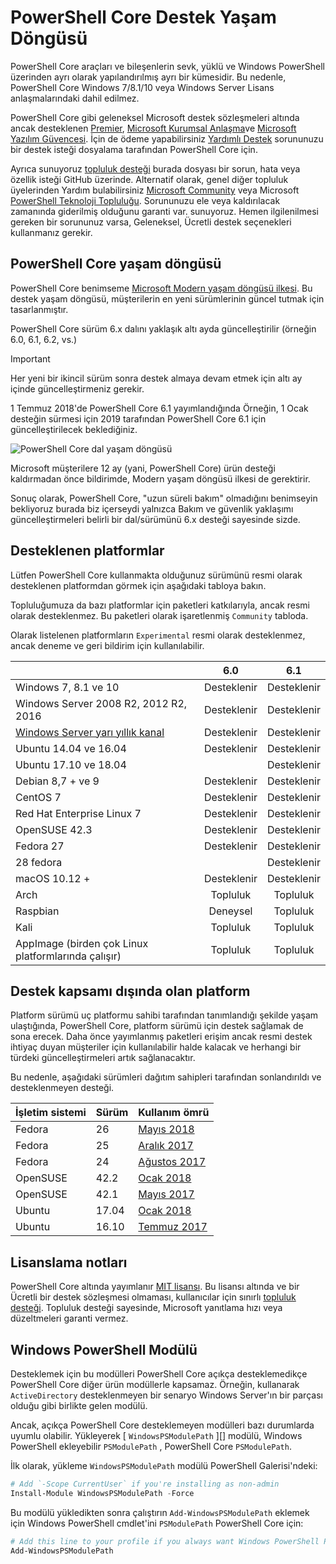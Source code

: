 # <a name="powershell-core-support-lifecycle"></a>PowerShell Core Destek Yaşam Döngüsü

PowerShell Core araçları ve bileşenlerin sevk, yüklü ve Windows PowerShell üzerinden ayrı olarak yapılandırılmış ayrı bir kümesidir.
Bu nedenle, PowerShell Core Windows 7/8.1/10 veya Windows Server Lisans anlaşmalarındaki dahil edilmez.

PowerShell Core gibi geleneksel Microsoft destek sözleşmeleri altında ancak desteklenen [Premier][], [Microsoft Kurumsal Anlaşma][enterprise-agreement]ve [Microsoft Yazılım Güvencesi][assurance].
İçin de ödeme yapabilirsiniz [Yardımlı Destek][] sorununuzu bir destek isteği dosyalama tarafından PowerShell Core için.

Ayrıca sunuyoruz [topluluk desteği][] burada dosyası bir sorun, hata veya özellik isteği GitHub üzerinde.
Alternatif olarak, genel diğer topluluk üyelerinden Yardım bulabilirsiniz [Microsoft Community][] veya Microsoft [PowerShell Teknoloji Topluluğu][].
Sorununuzu ele veya kaldırılacak zamanında giderilmiş olduğunu garanti var. sunuyoruz.
Hemen ilgilenilmesi gereken bir sorununuz varsa, Geleneksel, Ücretli destek seçenekleri kullanmanız gerekir.

## <a name="lifecycle-of-powershell-core"></a>PowerShell Core yaşam döngüsü

PowerShell Core benimseme [Microsoft Modern yaşam döngüsü ilkesi][modern].
Bu destek yaşam döngüsü, müşterilerin en yeni sürümlerinin güncel tutmak için tasarlanmıştır.

PowerShell Core sürüm 6.x dalını yaklaşık altı ayda güncelleştirilir (örneğin 6.0, 6.1, 6.2, vs.)

> [!IMPORTANT]
> Her yeni bir ikincil sürüm sonra destek almaya devam etmek için altı ay içinde güncelleştirmeniz gerekir.

1 Temmuz 2018'de PowerShell Core 6.1 yayımlandığında Örneğin, 1 Ocak desteğin sürmesi için 2019 tarafından PowerShell Core 6.1 için güncelleştirilecek beklediğiniz.

![PowerShell Core dal yaşam döngüsü][lifecycle-chart]

Microsoft müşterilere 12 ay (yani, PowerShell Core) ürün desteği kaldırmadan önce bildirimde, Modern yaşam döngüsü ilkesi de gerektirir.

Sonuç olarak, PowerShell Core, "uzun süreli bakım" olmadığını benimseyin bekliyoruz burada biz içerseydi yalnızca Bakım ve güvenlik yaklaşımı güncelleştirmeleri belirli bir dal/sürümünü 6.x desteği sayesinde sizde.

## <a name="supported-platforms"></a>Desteklenen platformlar

Lütfen PowerShell Core kullanmakta olduğunuz sürümünü resmi olarak desteklenen platformdan görmek için aşağıdaki tabloya bakın.

Topluluğumuza da bazı platformlar için paketleri katkılarıyla, ancak resmi olarak desteklenmez.
Bu paketleri olarak işaretlenmiş `Community` tabloda.

Olarak listelenen platformların `Experimental` resmi olarak desteklenmez, ancak deneme ve geri bildirim için kullanılabilir.

|                                                   | 6.0         | 6.1         |
|---------------------------------------------------|:-----------:|:-----------:|
| Windows 7, 8.1 ve 10                            | Desteklenir   | Desteklenir   |
| Windows Server 2008 R2, 2012 R2, 2016             | Desteklenir   | Desteklenir   |
| [Windows Server yarı yıllık kanal][semi-annual] | Desteklenir   | Desteklenir   |
| Ubuntu 14.04 ve 16.04                           | Desteklenir   | Desteklenir   |
| Ubuntu 17.10 ve 18.04                           |             | Desteklenir   |
| Debian 8,7 + ve 9                                | Desteklenir   | Desteklenir   |
| CentOS 7                                          | Desteklenir   | Desteklenir   |
| Red Hat Enterprise Linux 7                        | Desteklenir   | Desteklenir   |
| OpenSUSE 42.3                                     | Desteklenir   | Desteklenir   |
| Fedora 27                                         | Desteklenir   | Desteklenir   |
| 28 fedora                                         |             | Desteklenir   |
| macOS 10.12 +                                      | Desteklenir   | Desteklenir   |
| Arch                                              | Topluluk   | Topluluk   |
| Raspbian                                          | Deneysel| Topluluk   |
| Kali                                              | Topluluk   | Topluluk   |
| AppImage (birden çok Linux platformlarında çalışır)     | Topluluk   | Topluluk   |

## <a name="platform-which-are-out-of-support"></a>Destek kapsamı dışında olan platform

Platform sürümü uç platformu sahibi tarafından tanımlandığı şekilde yaşam ulaştığında, PowerShell Core, platform sürümü için destek sağlamak de sona erecek. Daha önce yayımlanmış paketleri erişim ancak resmi destek ihtiyaç duyan müşteriler için kullanılabilir halde kalacak ve herhangi bir türdeki güncelleştirmeleri artık sağlanacaktır.

Bu nedenle, aşağıdaki sürümleri dağıtım sahipleri tarafından sonlandırıldı ve desteklenmeyen desteği.

| İşletim sistemi       | Sürüm | Kullanım ömrü                                                                                 |
|----------|---------|---------------------------------------------------------------------------------------------|
| Fedora   | 26      | [Mayıs 2018](https://fedoramagazine.org/fedora-26-end-life/)                                  |
| Fedora   | 25      | [Aralık 2017](https://fedoramagazine.org/fedora-25-end-life/)                             |
| Fedora   | 24      | [Ağustos 2017](https://fedoramagazine.org/fedora-24-eol/)                                    |
| OpenSUSE | 42.2    | [Ocak 2018](https://lists.opensuse.org/opensuse-security-announce/2017-11/msg00066.html) |
| OpenSUSE | 42.1    | [Mayıs 2017](https://lists.opensuse.org/opensuse-security-announce/2017-05/msg00053.html)     |
| Ubuntu   | 17.04   | [Ocak 2018](https://lists.ubuntu.com/archives/ubuntu-announce/2018-January.txt)          |
| Ubuntu   | 16.10   | [Temmuz 2017](https://lists.ubuntu.com/archives/ubuntu-announce/2017-July/000223.html)        |

## <a name="notes-on-licensing"></a>Lisanslama notları

PowerShell Core altında yayımlanır [MIT lisansı][].
Bu lisansı altında ve bir Ücretli bir destek sözleşmesi olmaması, kullanıcılar için sınırlı [topluluk desteği][].
Topluluk desteği sayesinde, Microsoft yanıtlama hızı veya düzeltmeleri garanti vermez.

## <a name="windows-powershell-module"></a>Windows PowerShell Modülü

Desteklemek için bu modülleri PowerShell Core açıkça desteklemedikçe PowerShell Core diğer ürün modüllerle kapsamaz.
Örneğin, kullanarak `ActiveDirectory` desteklenmeyen bir senaryo Windows Server'ın bir parçası olduğu gibi birlikte gelen modülü.

Ancak, açıkça PowerShell Core desteklemeyen modülleri bazı durumlarda uyumlu olabilir.
Yükleyerek [ `WindowsPSModulePath` ][] modülü, Windows PowerShell ekleyebilir `PSModulePath` , PowerShell Core `PSModulePath`.

İlk olarak, yükleme `WindowsPSModulePath` modülü PowerShell Galerisi'ndeki:

```powershell
# Add `-Scope CurrentUser` if you're installing as non-admin
Install-Module WindowsPSModulePath -Force
```

Bu modülü yükledikten sonra çalıştırın `Add-WindowsPSModulePath` eklemek için Windows PowerShell cmdlet'ini `PSModulePath` PowerShell Core için:

```powershell
# Add this line to your profile if you always want Windows PowerShell PSModulePath
Add-WindowsPSModulePath
```

[Premier]: https://www.microsoft.com/en-us/microsoftservices/support.aspx
[enterprise-agreement]: https://www.microsoft.com/en-us/licensing/licensing-programs/enterprise.aspx
[assurance]: https://www.microsoft.com/en-us/licensing/licensing-programs/software-assurance-default.aspx
[Topluluk desteği]: https://github.com/powershell/powershell/issues
[Microsoft Community]: https://answers.microsoft.com/
[PowerShell Teknoloji Topluluğu]: https://techcommunity.microsoft.com/t5/PowerShell/ct-p/WindowsPowerShell
[Yardımlı Destek]: https://support.microsoft.com/assistedsupportproducts
[modern]: https://support.microsoft.com/help/30881/modern-lifecycle-policy
[lifecycle-chart]: ./images/modern-lifecycle.png
[semi-annual]: https://docs.microsoft.com/windows-server/get-started/semi-annual-channel-overview
[MIT lisansı]: https://github.com/PowerShell/PowerShell/blob/master/LICENSE.txt
['WindowsPSModulePath']: https://www.powershellgallery.com/packages/WindowsPSModulePath/
